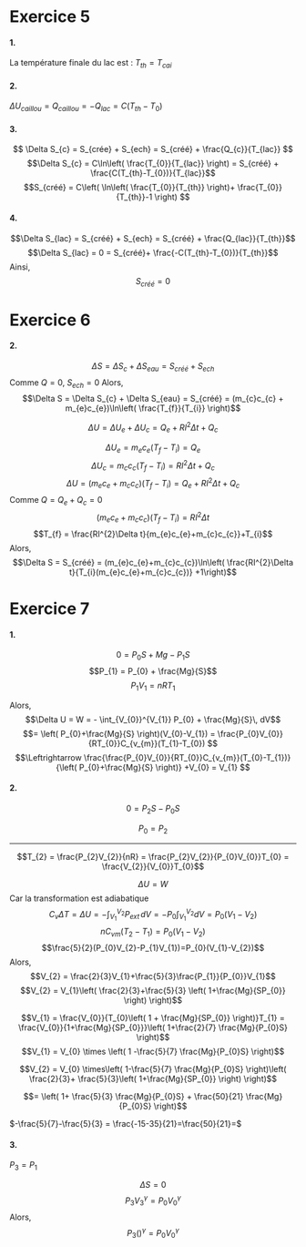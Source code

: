 # Exercice 5
#### 1.
La température finale du lac est : $T_{th} = T_{cai}$

#### 2.
$\Delta U_{caillou} = Q_{caillou} = -Q_{lac} = C(T_{th}-T_0)$

#### 3.
$$
\Delta S_{c} = S_{crée} + S_{ech} = S_{créé} + \frac{Q_{c}}{T_{lac}}
$$
$$\Delta S_{c} = C\ln\left( \frac{T_{0}}{T_{lac}} \right) = S_{créé} + \frac{C(T_{th}-T_{0})}{T_{lac}}$$
$$S_{créé} = C\left( \ln\left( \frac{T_{0}}{T_{th}} \right)+ \frac{T_{0}}{T_{th}}-1 \right) $$
#### 4.
$$\Delta S_{lac} = S_{créé} + S_{ech} = S_{créé} + \frac{Q_{lac}}{T_{th}}$$
$$\Delta S_{lac} = 0 = S_{créé}+ \frac{-C(T_{th}-T_{0})}{T_{th}}$$
Ainsi, 
$$S_{créé} = 0 $$
# Exercice 6
#### 2.
$$
\Delta S = \Delta S_{c} + \Delta S_{eau} = S_{créé} + S_{ech}$$
Comme $Q= 0$, $S_{ech} = 0$
Alors, 
$$\Delta S = \Delta S_{c} + \Delta S_{eau} = S_{créé} = (m_{c}c_{c} + m_{e}c_{e})\ln\left( \frac{T_{f}}{T_{i}} \right)$$

$$\Delta U = \Delta U_{e} + \Delta U_{c} = Q_{e} + RI^{2}\Delta t + Q_{c}$$


$$\Delta U_{e} = m_{e}c_{e}(T_{f} - T_{i}) = Q_{e}$$
$$\Delta U_{c} = m_{c}c_{c}(T_{f}-T_{i}) = RI^{2}\Delta t + Q_{c}$$
$$\Delta U = (m_{e}c_{e} + m_{c}c_{c})(T_{f}-T_{i}) = Q_{e} + RI^{2}\Delta t + Q_{c}$$
Comme $Q = Q_{e} + Q_{c} = 0$
$$(m_{e}c_{e} + m_{c}c_{c})(T_{f}-T_{i}) = RI^{2}\Delta t$$
$$T_{f} = \frac{RI^{2}\Delta t}{m_{e}c_{e}+m_{c}c_{c}}+T_{i}$$
Alors, 
$$\Delta S = S_{créé} = (m_{e}c_{e}+m_{c}c_{c})\ln\left( \frac{RI^{2}\Delta t}{T_{i}(m_{e}c_{e}+m_{c}c_{c})} +1\right)$$
# Exercice 7
#### 1.
$$0 = P_{0}S + Mg - P_{1}S$$
$$P_{1} = P_{0} + \frac{Mg}{S}$$
$$P_{1}V_{1} = nRT_{1}$$



Alors, 
$$\Delta U = W = - \int_{V_{0}}^{V_{1}} P_{0} + \frac{Mg}{S}\, dV$$
$$= \left( P_{0}+\frac{Mg}{S} \right)(V_{0}-V_{1}) = \frac{P_{0}V_{0}}{RT_{0}}C_{v_{m}}(T_{1}-T_{0}) $$
$$\Leftrightarrow \frac{\frac{P_{0}V_{0}}{RT_{0}}C_{v_{m}}(T_{0}-T_{1})}{\left( P_{0}+\frac{Mg}{S} \right)} +V_{0} = V_{1} $$

#### 2.
$$
0 = P_{2}S - P_{0}S
$$

$$P_{0}=P_{2}$$
___
$$T_{2} = \frac{P_{2}V_{2}}{nR} = \frac{P_{2}V_{2}}{P_{0}V_{0}}T_{0} = \frac{V_{2}}{V_{0}}T_{0}$$

$$\Delta U = W$$
Car la transformation est adiabatique
$$C_{v} \Delta T = \Delta U = -\int_{V_{1}}^{V_{2}} P_{ext} \, dV = - P_{0}\int _{V_{1}}^{V_{2}} dV = P_{0}(V_{1}-V_{2}) $$
$$nC_{vm}(T_{2}-T_{1}) = P_{0}(V_{1}-V_{2})$$
$$\frac{5}{2}(P_{0}V_{2}-P_{1}V_{1})=P_{0}(V_{1}-V_{2})$$
Alors, 
$$V_{2} = \frac{2}{3}V_{1}+\frac{5}{3}\frac{P_{1}}{P_{0}}V_{1}$$
$$V_{2} = V_{1}\left( \frac{2}{3}+\frac{5}{3} \left( 1+\frac{Mg}{SP_{0}} \right) \right)$$

$$V_{1} = \frac{V_{0}}{T_{0}\left( 1 + \frac{Mg}{SP_{0}} \right)}T_{1} = \frac{V_{0}}{1+\frac{Mg}{SP_{0}}}\left( 1+\frac{2}{7} \frac{Mg}{P_{0}S} \right)$$
$$V_{1} = V_{0} \times \left( 1 -\frac{5}{7} \frac{Mg}{P_{0}S} \right)$$

$$V_{2} = V_{0} \times\left( 1-\frac{5}{7} \frac{Mg}{P_{0}S} \right)\left( \frac{2}{3}+ \frac{5}{3}\left( 1+\frac{Mg}{SP_{0}} \right) \right)$$

$$= \left( 1+ \frac{5}{3} \frac{Mg}{P_{0}S} + \frac{50}{21} \frac{Mg}{P_{0}S}  \right)$$

$-\frac{5}{7}-\frac{5}{3} = \frac{-15-35}{21}=\frac{50}{21}=$

#### 3.
$P_{3} = P_{1}$

$$\Delta S =0$$
$$P_{3}V_{3}^{\gamma}=P_{0}V_{0}^{\gamma}$$
Alors, 
$$P_{3}()^{\gamma} = P_{0}V_{0}^{\gamma}$$